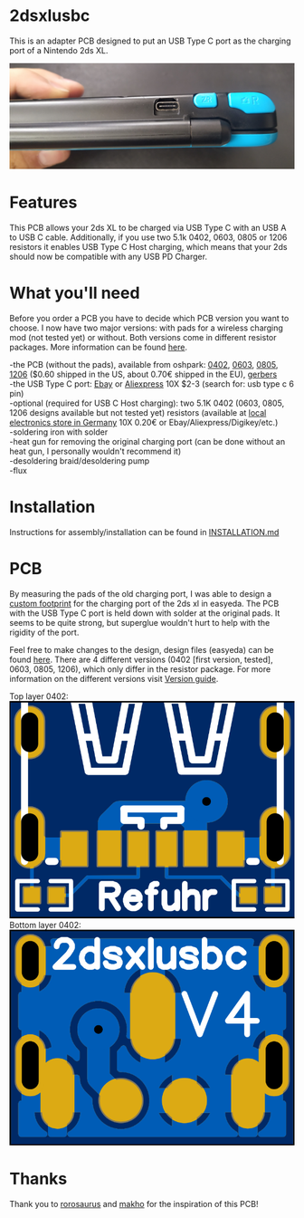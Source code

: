 # 2dsxlusbc

This is an adapter PCB designed to put an USB Type C port as the charging port of a Nintendo 2ds XL.  

![Finished Mod](images/finished.jpg)

# Features

This PCB allows your 2ds XL to be charged via USB Type C with an USB A to USB C cable. Additionally, if you use two 5.1k 0402, 0603, 0805 or 1206 resistors it enables USB Type C Host charging, which means that your 2ds should now be compatible with any USB PD Charger.

# What you'll need  
Before you order a PCB you have to decide which PCB version you want to choose. I now have two major versions: with pads for a wireless charging mod (not tested yet) or without. Both versions come in different resistor packages. More information can be found [here](design%20files/README.md).

-the PCB (without the pads), available from oshpark: [0402](https://oshpark.com/shared_projects/pbCMp1gR), [0603](https://oshpark.com/shared_projects/2moRwhC7), [0805](https://oshpark.com/shared_projects/RokBYKXV), [1206](https://oshpark.com/shared_projects/wtxNBJHK) ($0.60 shipped in the US, about 0.70€ shipped in the EU), [gerbers](gerber)  
-the USB Type C port: [Ebay](https://www.ebay.com/itm/153460023680) or [Aliexpress](https://www.aliexpress.com/wholesale?&SearchText=usb+type+c+6+pin) 10X $2-3 (search for: usb type c 6 pin)  
-optional (required for USB C Host charging): two 5.1K 0402 (0603, 0805, 1206 designs available but not tested yet) resistors (available at [local electronics store in Germany](https://www.conrad.de/de/p/tru-components-tc-0402wgf5101tce203-dickschicht-widerstand-5-1-k-smd-0402-0-063-w-1-100-ppm-c-1-st-tape-cut-1585197.html) 10X 0.20€ or Ebay/Aliexpress/Digikey/etc.)  
-soldering iron with solder  
-heat gun for removing the original charging port (can be done without an heat gun, I personally wouldn't recommend it)  
-desoldering braid/desoldering pump  
-flux  

# Installation

Instructions for assembly/installation can be found in [INSTALLATION.md](INSTALLATION.md)  

# PCB

By measuring the pads of the old charging port, I was able to design a [custom footprint](https://easyeda.com/component/d013406ddfa94d40b684a1f854966128) for the charging port of the 2ds xl in easyeda. The PCB with the USB Type C port is held down with solder at the original pads. It seems to be quite strong, but superglue wouldn't hurt to help with the rigidity of the port.  

Feel free to make changes to the design, design files (easyeda) can be found [here](design%20files). There are 4 different versions (0402 \[first version, tested\], 0603, 0805, 1206), which only differ in the resistor package. For more information on the different versions visit [Version guide](design%20files/README.md).

Top layer 0402:  
![Top layer](images/0402-top.png)  
Bottom layer 0402:  
![Bottom layer](images/0402-bottom.png)

# Thanks

Thank you to [rorosaurus](https://github.com/rorosaurus/3ds-xl-usb-c) and [makho](https://github.com/makhowastaken/3DS_C) for the inspiration of this PCB!
